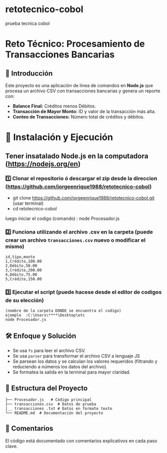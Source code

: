 # retotecnico-cobol
prueba tecnica cobol
# Reto Técnico: Procesamiento de Transacciones Bancarias 

## 📌 Introducción
Este proyecto es una aplicación de línea de comandos  en **Node.js** que procesa un archivo CSV con transacciones bancarias y genera un reporte con:
- **Balance Final:** Créditos menos Débitos.
- **Transacción de Mayor Monto:** ID y valor de la transacción más alta.
- **Conteo de Transacciones:** Número total de créditos y débitos.

# 🚀 Instalación y Ejecución
## Tener insatalado Node.js en la computadora (https://nodejs.org/en)
### 1️⃣ Clonar el repositorio ó descargar el zip desde la direccion (https://github.com/jorgeenrique1988/retotecnico-cobol)

* git clone https://github.com/jorgeenrique1988/retotecnico-cobol.git (usar terminal)
* cd retotecnico-cobol

luego iniciar el codigo (comando) : 
node Procesador.js

### 2️⃣ Funciona utilizando el archivo .csv en la carpeta (puede crear un archivo `transacciones.csv` nuevo o modificar el mismo)
```csv
id,tipo,monto
1,Crédito,100.00
2,Débito,50.00
3,Crédito,200.00
4,Débito,75.00
5,Crédito,150.00
```

### 3️⃣ Ejecutar el script (puede hacese desde el editor de codigos de su elección)
```Abrir la apliacion , abrir el codigo y abrir el terminal
(nombre de la carpeta DONDE se encuentra el codigo)
ejemplo  :C:\Users\****\Desktop\etc 
node Procesador.js
```

## 🛠️ Enfoque y Solución
- Se usa `fs` para leer el archivo CSV.
- Se usa `parser` para transformar el archivo CSV a lenguaje JS
- Se parsean los datos y se calculan los valores requeridos (filtrando y reduciendo a números los datos del archivo).
- Se formatea la salida en la terminal para mayor claridad.

## 📂 Estructura del Proyecto
```
├── Procesador.js   # Código principal
├── transacciones.csv  # Datos de prueba
|__ transacciones .txt # Datos en formato texto
└── README.md  # Documentación del proyecto
```

## 📝 Comentarios
El código está documentado con comentarios explicativos en cada paso clave.
